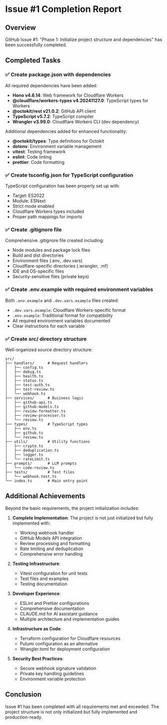 # Issue #1 Completion Report

## Overview
GitHub Issue #1: "Phase 1: Initialize project structure and dependencies" has been successfully completed.

## Completed Tasks

### ✅ Create package.json with dependencies
All required dependencies have been added:
- **Hono v4.6.14**: Web framework for Cloudflare Workers
- **@cloudflare/workers-types v4.20241127.0**: TypeScript types for Workers
- **@octokit/rest v21.0.2**: GitHub API client
- **TypeScript v5.7.2**: TypeScript compiler
- **Wrangler v3.99.0**: Cloudflare Workers CLI (dev dependency)

Additional dependencies added for enhanced functionality:
- **@octokit/types**: Type definitions for Octokit
- **dotenv**: Environment variable management
- **vitest**: Testing framework
- **eslint**: Code linting
- **prettier**: Code formatting

### ✅ Create tsconfig.json for TypeScript configuration
TypeScript configuration has been properly set up with:
- Target: ES2022
- Module: ESNext
- Strict mode enabled
- Cloudflare Workers types included
- Proper path mappings for imports

### ✅ Create .gitignore file
Comprehensive .gitignore file created including:
- Node modules and package lock files
- Build and dist directories
- Environment files (.env, .dev.vars)
- Cloudflare-specific directories (.wrangler, .mf)
- IDE and OS-specific files
- Security-sensitive files (private keys)

### ✅ Create .env.example with required environment variables
Both `.env.example` and `.dev.vars.example` files created:
- `.dev.vars.example`: Cloudflare Workers-specific format
- `.env.example`: Traditional format for compatibility
- All required environment variables documented
- Clear instructions for each variable

### ✅ Create src/ directory structure
Well-organized source directory structure:
```
src/
├── handlers/      # Request handlers
│   ├── config.ts
│   ├── debug.ts
│   ├── health.ts
│   ├── status.ts
│   ├── test-auth.ts
│   ├── test-review.ts
│   └── webhook.ts
├── services/      # Business logic
│   ├── github-api.ts
│   ├── github-models.ts
│   ├── review-formatter.ts
│   ├── review-processor.ts
│   └── review.ts
├── types/         # TypeScript types
│   ├── env.ts
│   ├── github.ts
│   └── review.ts
├── utils/         # Utility functions
│   ├── crypto.ts
│   ├── deduplication.ts
│   ├── logger.ts
│   └── rateLimit.ts
├── prompts/       # LLM prompts
│   └── code-review.ts
├── tests/         # Test files
│   └── webhook.test.ts
└── index.ts       # Main entry point
```

## Additional Achievements

Beyond the basic requirements, the project initialization includes:

1. **Complete Implementation**: The project is not just initialized but fully implemented with:
   - Working webhook handler
   - GitHub Models API integration
   - Review processing and formatting
   - Rate limiting and deduplication
   - Comprehensive error handling

2. **Testing Infrastructure**: 
   - Vitest configuration for unit tests
   - Test files and examples
   - Testing documentation

3. **Developer Experience**:
   - ESLint and Prettier configurations
   - Comprehensive documentation
   - CLAUDE.md for AI assistant guidance
   - Multiple architecture and implementation guides

4. **Infrastructure as Code**:
   - Terraform configuration for Cloudflare resources
   - Pulumi configuration as an alternative
   - Wrangler.toml for deployment configuration

5. **Security Best Practices**:
   - Secure webhook signature validation
   - Private key handling guidelines
   - Environment variable protection

## Conclusion

Issue #1 has been completed with all requirements met and exceeded. The project structure is not only initialized but fully implemented and production-ready.